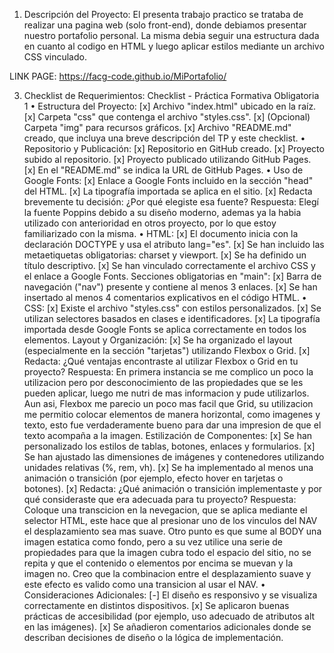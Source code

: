 1. Descripción del Proyecto: 
El presenta trabajo practico se trataba de realizar una pagina web (solo front-end), donde debiamos presentar nuestro portafolio personal. La misma debia seguir una estructura dada en cuanto al codigo en HTML y luego aplicar estilos mediante un archivo CSS vinculado.

LINK PAGE: https://facg-code.github.io/MiPortafolio/

3. Checklist de Requerimientos: 
Checklist - Práctica Formativa Obligatoria 1 
• Estructura del Proyecto: 
[x] Archivo "index.html" ubicado en la raíz. 
[x] Carpeta "css" que contenga el archivo "styles.css". 
[x] (Opcional) Carpeta "img" para recursos gráficos. 
[x] Archivo "README.md" creado, que incluya una breve descripción del TP y este checklist. 
• Repositorio y Publicación: 
[x] Repositorio en GitHub creado. 
[x] Proyecto subido al repositorio. 
[x] Proyecto publicado utilizando GitHub Pages. 
[x] En el "README.md" se indica la URL de GitHub Pages. 
• Uso de Google Fonts: 
[x] Enlace a Google Fonts incluido en la sección "head" del HTML. 
[x] La tipografía importada se aplica en el sitio. 
[x] Redacta brevemente tu decisión: ¿Por qué elegiste esa fuente? 
Respuesta: Elegí la fuente Poppins debido a su diseño moderno, ademas ya la habia utilizado con anterioridad en otros proyecto, por lo que estoy familiarizado con la misma.
• HTML: 
[x] El documento inicia con la declaración DOCTYPE y usa el atributo lang="es". 
[x] Se han incluido las metaetiquetas obligatorias: charset y viewport. 
[x] Se ha definido un título descriptivo. 
[x] Se han vinculado correctamente el archivo CSS y el enlace a Google Fonts. 
Secciones obligatorias en "main": 
[x] Barra de navegación ("nav") presente y contiene al menos 3 enlaces. 
[x] Se han insertado al menos 4 comentarios explicativos en el código HTML. 
• CSS: 
[x] Existe el archivo "styles.css" con estilos personalizados. 
[x] Se utilizan selectores basados en clases e identificadores. 
[x] La tipografía importada desde Google Fonts se aplica correctamente en todos los elementos. 
Layout y Organización: 
[x] Se ha organizado el layout (especialmente en la sección "tarjetas") utilizando Flexbox o Grid. 
[x] Redacta: ¿Qué ventajas encontraste al utilizar Flexbox o Grid en tu proyecto? 
Respuesta: En primera instancia se me complico un poco la utilizacion pero por desconocimiento de las propiedades que se les pueden aplicar, luego me nutri de mas informacion y pude utilizarlos. Aun asi, Flexbox me parecio un poco mas facil que Grid, su utilizacion me permitio colocar elementos de manera horizontal, como imagenes y texto, esto fue verdaderamente bueno para dar una impresion de que el texto acompaña a la imagen.
Estilización de Componentes: 
[x] Se han personalizado los estilos de tablas, botones, enlaces y formularios. 
[x] Se han ajustado las dimensiones de imágenes y contenedores utilizando unidades relativas (%, 
rem, vh). 
[x] Se ha implementado al menos una animación o transición (por ejemplo, efecto hover en 
tarjetas o botones). 
[x] Redacta: ¿Qué animación o transición implementaste y por qué consideraste que era 
adecuada para tu proyecto? 
Respuesta: Coloque una transcicion en la nevegacion, que se aplica mediante el selector HTML, este hace que al presionar uno de los vinculos del NAV el desplazamiento sea mas suave. Otro punto es que sume al BODY una imagen estatica como fondo, pero a su vez utilice una serie de propiedades para que la imagen cubra todo el espacio del sitio, no se repita y que el contenido o elementos por encima se muevan y la imagen no. Creo que la combinacion entre el desplazamiento suave y este efecto es valido como una transicion al usar el NAV.
• Consideraciones Adicionales: 
[-] El diseño es responsivo y se visualiza correctamente en distintos dispositivos. 
[x] Se aplicaron buenas prácticas de accesibilidad (por ejemplo, uso adecuado de atributos alt en 
las imágenes). 
[x] Se añadieron comentarios adicionales donde se describan decisiones de diseño o la lógica de 
implementación.
